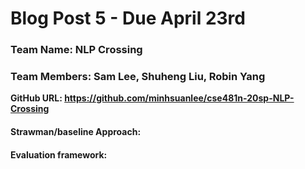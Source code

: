 # Blog Post 5 - Due April 23rd 

### Team Name: NLP Crossing

### Team Members: Sam Lee, Shuheng Liu, Robin Yang

__GitHub URL: https://github.com/minhsuanlee/cse481n-20sp-NLP-Crossing__

#### Strawman/baseline Approach:

#### Evaluation framework: